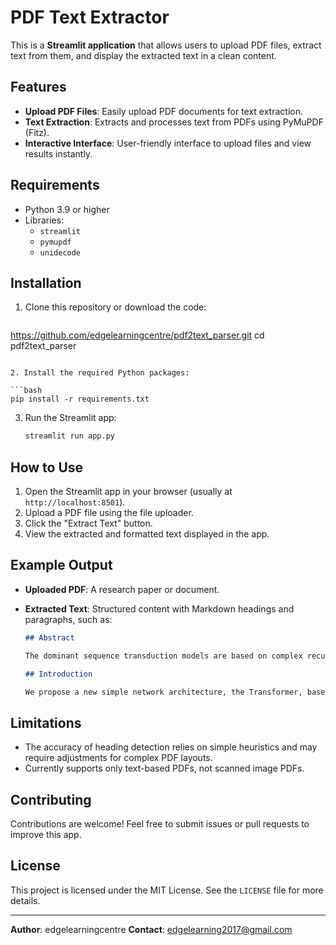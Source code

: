 # PDF Text Extractor

This is a **Streamlit application** that allows users to upload PDF files, extract text from them, and display the extracted text in a clean content.

## Features

- **Upload PDF Files**: Easily upload PDF documents for text extraction.
- **Text Extraction**: Extracts and processes text from PDFs using PyMuPDF (Fitz).
- **Interactive Interface**: User-friendly interface to upload files and view results instantly.

## Requirements

- Python 3.9 or higher
- Libraries:
  - `streamlit`
  - `pymupdf`
  - `unidecode`

## Installation

1. Clone this repository or download the code:

   ```bash
  https://github.com/edgelearningcentre/pdf2text_parser.git
   cd pdf2text_parser
   ```

2. Install the required Python packages:

   ```bash
   pip install -r requirements.txt
   ```

3. Run the Streamlit app:

   ```bash
   streamlit run app.py
   ```

## How to Use

1. Open the Streamlit app in your browser (usually at `http://localhost:8501`).
2. Upload a PDF file using the file uploader.
3. Click the "Extract Text" button.
4. View the extracted and formatted text displayed in the app.

## Example Output

- **Uploaded PDF**: A research paper or document.
- **Extracted Text**: Structured content with Markdown headings and paragraphs, such as:

  ```markdown
  ## Abstract

  The dominant sequence transduction models are based on complex recurrent or convolutional neural networks that include an encoder and a decoder.

  ## Introduction

  We propose a new simple network architecture, the Transformer, based solely on attention mechanisms...
  ```

## Limitations

- The accuracy of heading detection relies on simple heuristics and may require adjustments for complex PDF layouts.
- Currently supports only text-based PDFs, not scanned image PDFs.

## Contributing

Contributions are welcome! Feel free to submit issues or pull requests to improve this app.

## License

This project is licensed under the MIT License. See the `LICENSE` file for more details.

---

**Author**: edgelearningcentre
**Contact**:  edgelearning2017@gmail.com

